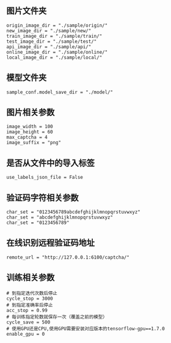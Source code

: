 ## 图片文件夹
```
origin_image_dir = "./sample/origin/"
new_image_dir = "./sample/new/"
train_image_dir = "./sample/train/"
test_image_dir = "./sample/test/"
api_image_dir = "./sample/api/"
online_image_dir = "./sample/online/"
local_image_dir = "./sample/local/"
```
## 模型文件夹
```
sample_conf.model_save_dir = "./model/"
```
## 图片相关参数
```
image_width = 100
image_height = 60
max_captcha = 4
image_suffix = "png"
```

## 是否从文件中的导入标签
```
use_labels_json_file = False
```

## 验证码字符相关参数
```
char_set = "0123456789abcdefghijklmnopqrstuvwxyz"
char_set = "abcdefghijklmnopqrstuvwxyz"
char_set = "0123456789"
```

## 在线识别远程验证码地址
```
remote_url = "http://127.0.0.1:6100/captcha/"
```

## 训练相关参数
```
# 到指定迭代次数后停止
cycle_stop = 3000
# 到指定准确率后停止
acc_stop = 0.99
# 每训练指定轮数就保存一次（覆盖之前的模型）
cycle_save = 500
# 使用GPU还是CPU,使用GPU需要安装对应版本的tensorflow-gpu==1.7.0
enable_gpu = 0
```